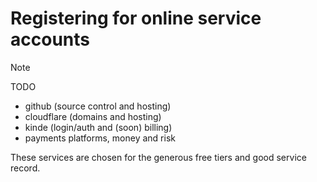 # Registering for online service accounts

> [!NOTE]
> TODO

- github (source control and hosting)
- cloudflare (domains and hosting)
- kinde (login/auth and (soon) billing)
- payments platforms, money and risk

These services are chosen for the generous free tiers and good service record.
